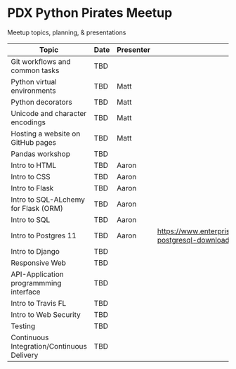 # PDX Python Pirates Meetup

Meetup topics, planning, &amp; presentations


| Topic                               | Date       | Presenter | Materials            |
|-------------------------------------|------------|-----------|----------------------|
| Git workflows and common tasks      | TBD        |           |    |
| Python virtual environments         | TBD        | Matt      |    |
| Python decorators                   | TBD        | Matt      |    |
| Unicode and character encodings     | TBD        | Matt      |    |
| Hosting a website on GitHub pages   | TBD        | Matt      |    |
| Pandas workshop                     | TBD        |           |    |
| Intro to HTML                       | TBD        | Aaron     |    |
| Intro to CSS                        | TBD        | Aaron     |    |
| Intro to Flask                      | TBD        | Aaron     |    |
| Intro to SQL-ALchemy for Flask (ORM)| TBD        | Aaron     |    |
| Intro to SQL                        | TBD        | Aaron     |    |
| Intro to Postgres 11                | TBD        | Aaron     | https://www.enterprisedb.com/downloads/postgres-postgresql-downloads    |
| Intro to Django                     | TBD        |           |    |
| Responsive Web                      | TBD        |           |    |
| API-Application programmming interface  | TBD        |           |    |
| Intro to Travis FL                  | TBD        |           |    |
| Intro to Web Security               | TBD        |           |    |
| Testing                             | TBD        |           |    |
| Continuous Integration/Continuous Delivery| TBD        |           |    |
